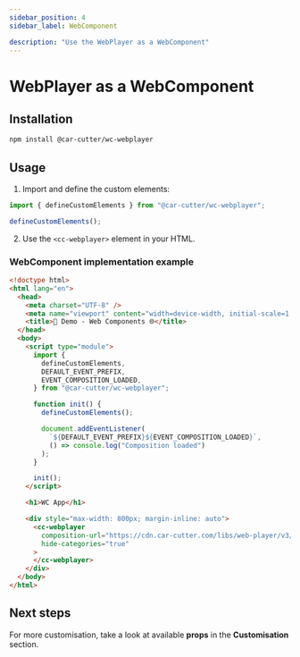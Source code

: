 ```yaml
---
sidebar_position: 4
sidebar_label: WebComponent

description: "Use the WebPlayer as a WebComponent"
---
```


# WebPlayer as a WebComponent

## Installation

```bash npm2yarn
npm install @car-cutter/wc-webplayer
```

## Usage

1. Import and define the custom elements:

```js
import { defineCustomElements } from "@car-cutter/wc-webplayer";

defineCustomElements();
```

2. Use the `<cc-webplayer>` element in your HTML.

### WebComponent implementation example

```html title="/index.html"
<!doctype html>
<html lang="en">
  <head>
    <meta charset="UTF-8" />
    <meta name="viewport" content="width=device-width, initial-scale=1.0" />
    <title>🚗 Demo - Web Components 🌐</title>
  </head>
  <body>
    <script type="module">
      import {
        defineCustomElements,
        DEFAULT_EVENT_PREFIX,
        EVENT_COMPOSITION_LOADED,
      } from "@car-cutter/wc-webplayer";

      function init() {
        defineCustomElements();

        document.addEventListener(
          `${DEFAULT_EVENT_PREFIX}${EVENT_COMPOSITION_LOADED}`,
          () => console.log("Composition loaded")
        );
      }

      init();
    </script>

    <h1>WC App</h1>

    <div style="max-width: 800px; margin-inline: auto">
      <cc-webplayer
        composition-url="https://cdn.car-cutter.com/libs/web-player/v3/demos/composition.json"
        hide-categories="true"
      >
      </cc-webplayer>
    </div>
  </body>
</html>
```

## Next steps

For more customisation, take a look at available **props** in the **Customisation** section.
